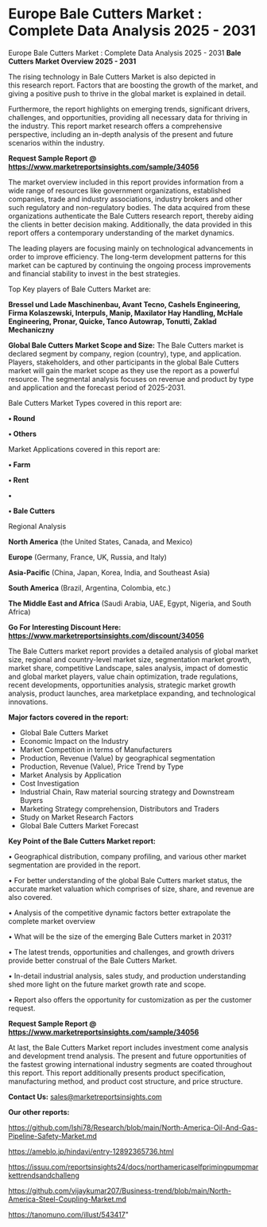 # Europe Bale Cutters Market : Complete Data Analysis 2025 - 2031
Europe Bale Cutters Market : Complete Data Analysis 2025 - 2031
<Strong> Bale Cutters Market Overview 2025 - 2031</strong>

The rising technology in Bale Cutters Market is also depicted in this research report. Factors that are boosting the growth of the market, and giving a positive push to thrive in the global market is explained in detail.

Furthermore, the report highlights on emerging trends, significant drivers, challenges, and opportunities, providing all necessary data for thriving in the industry. This report market research offers a comprehensive perspective, including an in-depth analysis of the present and future scenarios within the industry.

<strong>Request Sample Report @ <a href=https://www.marketreportsinsights.com/sample/34056>https://www.marketreportsinsights.com/sample/34056</a></strong>

The market overview included in this report provides information from a wide range of resources like government organizations, established companies, trade and industry associations, industry brokers and other such regulatory and non-regulatory bodies. The data acquired from these organizations authenticate the Bale Cutters research report, thereby aiding the clients in better decision making. Additionally, the data provided in this report offers a contemporary understanding of the market dynamics.

The leading players are focusing mainly on technological advancements in order to improve efficiency. The long-term development patterns for this market can be captured by continuing the ongoing process improvements and financial stability to invest in the best strategies.

Top Key players of Bale Cutters Market are:

<strong>Bressel und Lade Maschinenbau, Avant Tecno, Cashels Engineering, Firma Kolaszewski, Interpuls, Manip, Maxilator Hay Handling, McHale Engineering, Pronar, Quicke, Tanco Autowrap, Tonutti, Zaklad Mechaniczny</strong>

<strong><b>Global Bale Cutters Market Scope and Size:</b></strong>
The Bale Cutters market is declared segment by company, region (country), type, and application. Players, stakeholders, and other participants in the global Bale Cutters market will gain the market scope as they use the report as a powerful resource. The segmental analysis focuses on revenue and product by type and application and the forecast period of 2025-2031.

Bale Cutters Market Types covered in this report are:

<strong>•  Round

•  Others</strong>

Market Applications covered in this report are:

<strong>•  Farm

•  Rent

•  

•  Bale Cutters</strong> 

Regional Analysis

<strong>North America</strong> (the United States, Canada, and Mexico)

<strong>Europe</strong> (Germany, France, UK, Russia, and Italy)

<strong>Asia-Pacific</strong> (China, Japan, Korea, India, and Southeast Asia)

<strong>South America</strong> (Brazil, Argentina, Colombia, etc.)

<strong>The Middle East and Africa</strong> (Saudi Arabia, UAE, Egypt, Nigeria, and South Africa)

<strong>Go For Interesting Discount Here: <a href=https://www.marketreportsinsights.com/discount/34056>https://www.marketreportsinsights.com/discount/34056</a></strong>

The Bale Cutters market report provides a detailed analysis of global market size, regional and country-level market size, segmentation market growth, market share, competitive Landscape, sales analysis, impact of domestic and global market players, value chain optimization, trade regulations, recent developments, opportunities analysis, strategic market growth analysis, product launches, area marketplace expanding, and technological innovations.

<strong><b>Major factors covered in the report:</b></strong>
<ul>
  <li>Global Bale Cutters Market </li>
  <li>Economic Impact on the Industry</li>
  <li>Market Competition in terms of Manufacturers</li>
  <li>Production, Revenue (Value) by geographical segmentation</li>
  <li>Production, Revenue (Value), Price Trend by Type</li>
  <li>Market Analysis by Application</li>
  <li>Cost Investigation</li>
  <li>Industrial Chain, Raw material sourcing strategy and Downstream Buyers</li>
  <li>Marketing Strategy comprehension, Distributors and Traders</li>
  <li>Study on Market Research Factors</li>
  <li>Global Bale Cutters Market Forecast</li>
</ul>

<strong><b>Key Point of the Bale Cutters Market report:</b></strong>

• Geographical distribution, company profiling, and various other market segmentation are provided in the report.

• For better understanding of the global Bale Cutters market status, the accurate market valuation which comprises of size, share, and revenue are also covered.

• Analysis of the competitive dynamic factors better extrapolate the complete market overview

• What will be the size of the emerging Bale Cutters market in 2031?

• The latest trends, opportunities and challenges, and growth drivers provide better construal of the Bale Cutters Market.

• In-detail industrial analysis, sales study, and production understanding shed more light on the future market growth rate and scope.

• Report also offers the opportunity for customization as per the customer request.

<strong>Request Sample Report @ <a href=https://www.marketreportsinsights.com/sample/34056>https://www.marketreportsinsights.com/sample/34056</a></strong>

At last, the Bale Cutters Market report includes investment come analysis and development trend analysis. The present and future opportunities of the fastest growing international industry segments are coated throughout this report. This report additionally presents product specification, manufacturing method, and product cost structure, and price structure.

<strong>Contact Us:</strong>
sales@marketreportsinsights.com

<strong>Our other reports:</strong>

<a href=https://github.com/Ishi78/Research/blob/main/North-America-Oil-And-Gas-Pipeline-Safety-Market.md>https://github.com/Ishi78/Research/blob/main/North-America-Oil-And-Gas-Pipeline-Safety-Market.md</a>

<a href=https://ameblo.jp/hindavi/entry-12892365736.html>https://ameblo.jp/hindavi/entry-12892365736.html</a>

<a href=https://issuu.com/reportsinsights24/docs/northamericaselfprimingpumpmarkettrendsandchalleng>https://issuu.com/reportsinsights24/docs/northamericaselfprimingpumpmarkettrendsandchalleng</a>

<a href=https://github.com/vijaykumar207/Business-trend/blob/main/North-America-Steel-Coupling-Market.md>https://github.com/vijaykumar207/Business-trend/blob/main/North-America-Steel-Coupling-Market.md</a>

<a href=https://tanomuno.com/illust/543417>https://tanomuno.com/illust/543417</a>"
